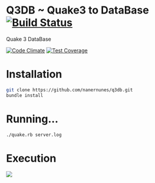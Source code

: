Q3DB ~ Quake3 to DataBase [![Build Status](https://travis-ci.org/nanernunes/q3db.svg?branch=master)](https://travis-ci.org/nanernunes/q3db)
====

Quake 3 DataBase

[![Code Climate](https://codeclimate.com/github/nanernunes/q3db/badges/gpa.svg)](https://codeclimate.com/github/nanernunes/q3db)
[![Test Coverage](https://codeclimate.com/github/nanernunes/q3db/badges/coverage.svg)](https://codeclimate.com/github/nanernunes/q3db)

# Installation 
```bash
git clone https://github.com/nanernunes/q3db.git
bundle install
```

# Running...

```bash
./quake.rb server.log
```

# Execution

![](http://www.naner.com.br/images/q3db/q3db.png)
